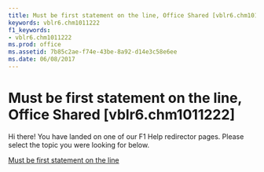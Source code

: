 ```yaml
---
title: Must be first statement on the line, Office Shared [vblr6.chm1011222]
keywords: vblr6.chm1011222
f1_keywords:
- vblr6.chm1011222
ms.prod: office
ms.assetid: 7b85c2ae-f74e-43be-8a92-d14e3c58e6ee
ms.date: 06/08/2017
---
```



# Must be first statement on the line, Office Shared [vblr6.chm1011222]

Hi there! You have landed on one of our F1 Help redirector pages. Please select the topic you were looking for below.

[Must be first statement on the line](http://msdn.microsoft.com/library/5aa6b5a6-27ed-7825-f204-20b9697f25f3%28Office.15%29.aspx)

